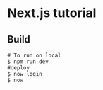 # Next.js tutorial


## Build

```shell
# To run on local
$ npm run dev
#deploy
$ now login
$ now
```
